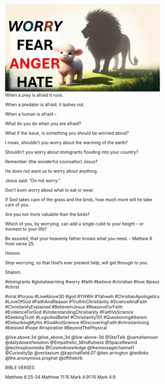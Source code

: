 ![Video cover image](../cover.jpg "cover photo")
When a prey is afraid it runs.

When a predator is afraid, it lashes out.

When a human is afraid –

What do you do when you are afraid?

What if the issue, is something you should be worried about?

I mean, shouldn’t you worry about the warming of the earth?

Shouldn’t you worry about immigrants flooding into your country?

Remember (the wonderful counsellor) Jesus?

He does not want us to worry about anything.

Jesus said: “Do not worry.” 

Don’t even worry about what to eat or wear.

If God takes care of the grass and the birds, how much more will he take care of you.

Are you not more valuable than the birds?

Which of you, by worrying, can add a single cubit to your height – or moment to your life?

Be assured, that your heavenly father knows what you need. - Mathew 6 from verse 25.

Hmmm.

Stop worrying, so that God’s ever present help, will get through to you.

Shalom.


#immigrants #globalwarming #worry #faith #believe #christian #love #jesus #christ 

#viral #foryou #LiveAbove3D #god #YHWH #Yahweh #ChristianApologetics #LoveOfGod #FaithAndReason #TruthInChristianity #ScienceAndFaith #ChristianityExplained #BelieveInJesus #ReasonsForFaith #EvidenceForGod #UnderstandingChristianity #FaithVsScience #SeekingTruth #LogicAndBelief #Christianity101 #QuestioningAtheism #DebunkingMyths #GodAndScience #DiscoveringFaith #christianliving #blessed #hope #inspiration #BeyondThePhysical

@live.above.3d @live_above_3d @live-above-3d @StarTalk @samshamoun @dailydoseofwisdom @Empathetic_Mindfulness @SpaceRewind @technoplusmedia @Cosmoknowledge @themessagechannel1 @CuriositySp @veritasium @kapchatfield.07 @ken.arrington @tedtoks @the.anonymous.prophet @offthekirb


BIBLE VERSES

Matthew 6:25-34
Matthew 11:15
Mark 4:91:15
Mark 4:9